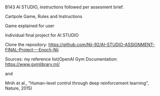 B143 AI STUDIO, instructions followed per assesment brief.

Cartpole Game, Rules and Instructions

Game explained for user

Individual final project for AI STUDIO

Clone the repository: https://github.com/Nii-92/AI-STUDIO-ASSIGNMENT-FINAL-Project---Enoch-Nii

Sources: my reference list(OpenAI Gym Documentation: https://www.gymlibrary.ml/

and 

 Mnih et al., "Human-level control through deep reinforcement learning", Nature, 2015)
